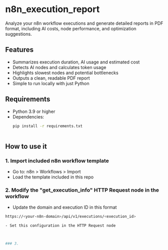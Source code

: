 # n8n_execution_report
Analyze your n8n workflow executions and generate detailed reports in PDF format, including AI costs, node performance, and optimization suggestions.

## Features
- Summarizes execution duration, AI usage and estimated cost
- Detects AI nodes and calculates token usage
- Highlights slowest nodes and potential bottlenecks
- Outputs a clean, readable PDF report
- Simple to run locally with just Python

## Requirements
- Python 3.9 or higher
- Dependencies:
  ```bash
  pip install -r requirements.txt
 
## How to use it

### 1. Import included n8n workflow template
- Go to: n8n > Workflows > Import
- Load the template included in this repo

### 2. Modify the "get_execution_info" HTTP Request node in the workflow

- Update the domain and execution ID in this format
```bash
https://<your-n8n-domain>/api/v1/executions/<execution_id>

- Set this configuration in the HTTP Request node



### 3.
